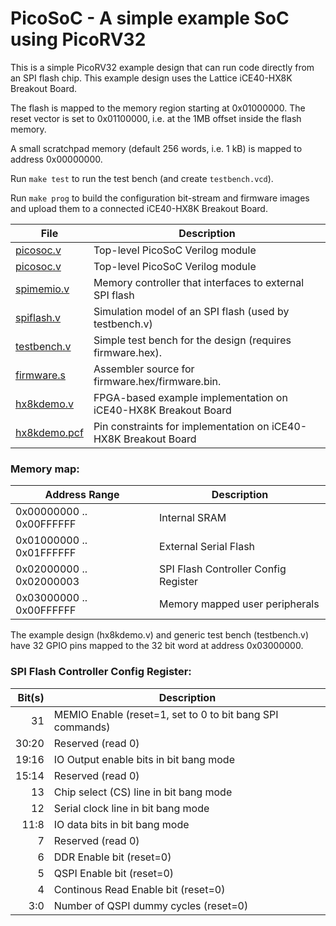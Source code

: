 
PicoSoC - A simple example SoC using PicoRV32
=============================================

This is a simple PicoRV32 example design that can run code directly from an SPI
flash chip. This example design uses the Lattice iCE40-HX8K Breakout Board.

The flash is mapped to the memory region starting at 0x01000000. The reset
vector is set to 0x01100000, i.e. at the 1MB offset inside the flash memory.

A small scratchpad memory (default 256 words, i.e. 1 kB) is mapped to address
0x00000000.

Run `make test` to run the test bench (and create `testbench.vcd`).

Run `make prog` to build the configuration bit-stream and firmware images
and upload them to a connected iCE40-HX8K Breakout Board.

| File                          | Description                                                     |
| ----------------------------- | --------------------------------------------------------------- |
| [picosoc.v](picosoc.v)        | Top-level PicoSoC Verilog module                                |
| [picosoc.v](picosoc.v)        | Top-level PicoSoC Verilog module                                |
| [spimemio.v](spimemio.v)      | Memory controller that interfaces to external SPI flash         |
| [spiflash.v](spiflash.v)      | Simulation model of an SPI flash (used by testbench.v)          |
| [testbench.v](testbench.v)    | Simple test bench for the design (requires firmware.hex).       |
| [firmware.s](firmware.s)      | Assembler source for firmware.hex/firmware.bin.                 |
| [hx8kdemo.v](hx8kdemo.v)      | FPGA-based example implementation on iCE40-HX8K Breakout Board  |
| [hx8kdemo.pcf](hx8kdemo.pcf)  | Pin constraints for implementation on iCE40-HX8K Breakout Board |

### Memory map:

| Address Range            | Description                             |
| ------------------------ | --------------------------------------- |
| 0x00000000 .. 0x00FFFFFF | Internal SRAM                           |
| 0x01000000 .. 0x01FFFFFF | External Serial Flash                   |
| 0x02000000 .. 0x02000003 | SPI Flash Controller Config Register    |
| 0x03000000 .. 0x00FFFFFF | Memory mapped user peripherals          |

The example design (hx8kdemo.v) and generic test bench (testbench.v) have 32
GPIO pins mapped to the 32 bit word at address 0x03000000.

### SPI Flash Controller Config Register:

| Bit(s) | Description                                               |
| -----: | --------------------------------------------------------- |
|     31 | MEMIO Enable (reset=1, set to 0 to bit bang SPI commands) |
|  30:20 | Reserved (read 0)                                         |
|  19:16 | IO Output enable bits in bit bang mode                    |
|  15:14 | Reserved (read 0)                                         |
|     13 | Chip select (CS) line in bit bang mode                    |
|     12 | Serial clock line in bit bang mode                        |
|   11:8 | IO data bits in bit bang mode                             |
|      7 | Reserved (read 0)                                         |
|      6 | DDR Enable bit (reset=0)                                  |
|      5 | QSPI Enable bit (reset=0)                                 |
|      4 | Continous Read Enable bit (reset=0)                       |
|    3:0 | Number of QSPI dummy cycles (reset=0)                     |

